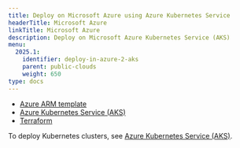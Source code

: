 ```yaml
---
title: Deploy on Microsoft Azure using Azure Kubernetes Service
headerTitle: Microsoft Azure
linkTitle: Microsoft Azure
description: Deploy on Microsoft Azure Kubernetes Service (AKS)
menu:
  2025.1:
    identifier: deploy-in-azure-2-aks
    parent: public-clouds
    weight: 650
type: docs
---
```


<ul class="nav nav-tabs-alt nav-tabs-yb">
  <li >
    <a href="../azure-arm/" class="nav-link">
      <i class="icon-shell"></i>
      Azure ARM template
    </a>
  </li>
  <li >
    <a href="../aks/" class="nav-link active">
      <i class="fa-regular fa-dharmachakra" aria-hidden="true"></i>
      Azure Kubernetes Service (AKS)
    </a>
  </li>
  <li>
    <a href="../terraform/" class="nav-link">
      <i class="icon-shell"></i>
      Terraform
    </a>
  </li>
</ul>

To deploy Kubernetes clusters, see [Azure Kubernetes Service (AKS)](../../../kubernetes/single-zone/aks/helm-chart/).
